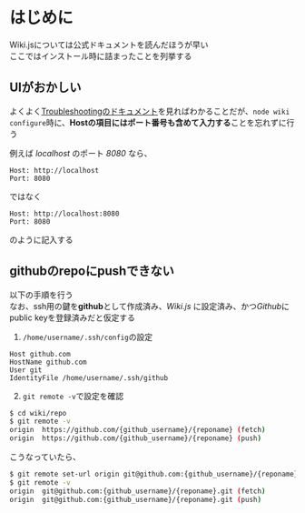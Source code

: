 <!-- TITLE: Wiki.js インストール -->
<!-- SUBTITLE: インストール時に詰まったときに見るページ -->

# はじめに

Wiki.jsについては公式ドキュメントを読んだほうが早い  
ここではインストール時に詰まったことを列挙する

## UIがおかしい

よくよく[Troubleshootingのドキュメント](https://docs.requarks.io/wiki/troubleshooting)を見ればわかることだが、`node wiki configure`時に、**Hostの項目にはポート番号も含めて入力する**ことを忘れずに行う

例えば *localhost* のポート *8080* なら、

```
Host: http://localhost
Port: 8080
```

ではなく

```
Host: http://localhost:8080
Port: 8080
```

のように記入する

## githubのrepoにpushできない

以下の手順を行う  
なお、ssh用の鍵を**github**として作成済み、*Wiki.js* に設定済み、かつ*Github*にpublic keyを登録済みだと仮定する

1. `/home/username/.ssh/config`の設定  
```
Host github.com
HostName github.com
User git
IdentityFile /home/username/.ssh/github
```

2. `git remote -v`で設定を確認  
```bash
$ cd wiki/repo
$ git remote -v
origin	https://github.com/{github_username}/{reponame} (fetch)
origin	https://github.com/{github_username}/{reponame} (push)
```  
こうなっていたら、
```bash
$ git remote set-url origin git@github.com:{github_username}/{reponame}.git
$ git remote -v
origin	git@github.com:{github_username}/{reponame}.git (fetch)
origin	git@github.com:{github_username}/{reponame}.git (push)
```

